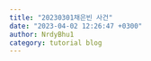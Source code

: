```yaml
---
title: "20230301채은빈 사건"
date: "2023-04-02 12:26:47 +0300"
author: NrdyBhu1
category: tutorial blog
---
```

